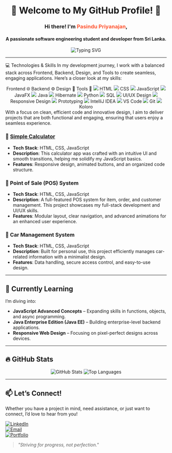 <div align="center">
  <h1>🌟 Welcome to My GitHub Profile! 🌟</h1>
  <h3>Hi there! I'm <span style="color:#ff5733; font-weight:bold;">Pasindu Priyanajan</span>,</h3>
  <h4>A passionate software engineering student and developer from Sri Lanka.</h4>
  <img src="https://readme-typing-svg.demolab.com?font=Fira+Code&size=22&pause=1000&color=ff5733&center=true&vCenter=true&width=440&lines=Java+%7C+Python+%7C+JavaScript+%7C+HTML+%2F+CSS+%7C+UI%2FUX+Design;Passionate+about+%F0%9F%96%A5%EF%B8%8F+Full+Stack+Development!" alt="Typing SVG" />
</div>

---

💻 Technologies & Skills
In my development journey, I work with a balanced stack across Frontend, Backend, Design, and Tools to create seamless, engaging applications. Here’s a closer look at my skills:

<div align="center">
Frontend 🌐	Backend ⚙️	Design 🎨	Tools 🔧
<img src="https://img.shields.io/badge/HTML-E34F26?style=flat&logo=html5&logoColor=white"> HTML
<img src="https://img.shields.io/badge/CSS-1572B6?style=flat&logo=css3&logoColor=white"> CSS
<img src="https://img.shields.io/badge/JavaScript-F7DF1E?style=flat&logo=javascript&logoColor=black"> JavaScript
<img src="https://img.shields.io/badge/JavaFX-2C2D72?style=flat&logo=java&logoColor=white"> JavaFX	<img src="https://img.shields.io/badge/Java-007396?style=flat&logo=java&logoColor=white"> Java
<img src="https://img.shields.io/badge/Hibernate-59666C?style=flat&logo=hibernate&logoColor=white"> Hibernate
<img src="https://img.shields.io/badge/Python-3776AB?style=flat&logo=python&logoColor=white"> Python
<img src="https://img.shields.io/badge/SQL-4479A1?style=flat&logo=MySQL&logoColor=white"> SQL	<img src="https://img.shields.io/badge/UI/UX%20Design-333333?style=flat&logo=figma&logoColor=white"> UI/UX Design
<img src="https://img.shields.io/badge/Responsive%20Design-000000?style=flat&logo=figma&logoColor=white"> Responsive Design
<img src="https://img.shields.io/badge/Prototyping-FF5733?style=flat&logo=figma&logoColor=white"> Prototyping	<img src="https://img.shields.io/badge/IntelliJ%20IDEA-000000?style=flat&logo=intellijidea&logoColor=white"> IntelliJ IDEA
<img src="https://img.shields.io/badge/VS%20Code-007ACC?style=flat&logo=visualstudiocode&logoColor=white"> VS Code
<img src="https://img.shields.io/badge/Git-F05032?style=flat&logo=git&logoColor=white"> Git
<img src="https://img.shields.io/badge/Koloro-333333?style=flat&logo=google&logoColor=white"> Koloro
</div>
With a focus on clean, efficient code and innovative design, I aim to deliver projects that are both functional and engaging, ensuring that users enjoy a seamless experience.



### 🧮 [Simple Calculator](https://github.com/priyanjanap/Simple-Calculator.git)
- **Tech Stack**: HTML, CSS, JavaScript
- **Description**: This calculator app was crafted with an intuitive UI and smooth transitions, helping me solidify my JavaScript basics.
- **Features**: Responsive design, animated buttons, and an organized code structure.

### 🛒 Point of Sale (POS) System
- **Tech Stack**: HTML, CSS, JavaScript
- **Description**: A full-featured POS system for item, order, and customer management. This project showcases my full-stack development and UI/UX skills.
- **Features**: Modular layout, clear navigation, and advanced animations for an enhanced user experience.

### 🚗 Car Management System
- **Tech Stack**: HTML, CSS, JavaScript
- **Description**: Built for personal use, this project efficiently manages car-related information with a minimalist design.
- **Features**: Data handling, secure access control, and easy-to-use design.

---

## 🌱 Currently Learning

I’m diving into:
- **JavaScript Advanced Concepts** – Expanding skills in functions, objects, and async programming.
- **Java Enterprise Edition (Java EE)** – Building enterprise-level backend applications.
- **Responsive Web Design** – Focusing on pixel-perfect designs across devices.

---

## 🔥 GitHub Stats

<div align="center">
  <img src="https://github-readme-stats.vercel.app/api?username=priyanjanap&show_icons=true&theme=radical" alt="GitHub Stats" />
  <img src="https://github-readme-stats.vercel.app/api/top-langs/?username=priyanjanap&layout=compact&theme=radical" alt="Top Languages" />
</div>

---

## 📫 Let’s Connect!

Whether you have a project in mind, need assistance, or just want to connect, I’d love to hear from you! 

[![LinkedIn](https://img.shields.io/badge/LinkedIn-Connect-blue?style=flat&logo=linkedin)](https://linkedin.com/in/your-profile)  
[![Email](https://img.shields.io/badge/Email-Contact%20Me-red?style=flat&logo=gmail)](mailto:youremail@example.com)  
[![Portfolio](https://img.shields.io/badge/Portfolio-Visit-blue?style=flat&logo=google-chrome)](https://your-portfolio-link.com)

> _"Striving for progress, not perfection."_  
